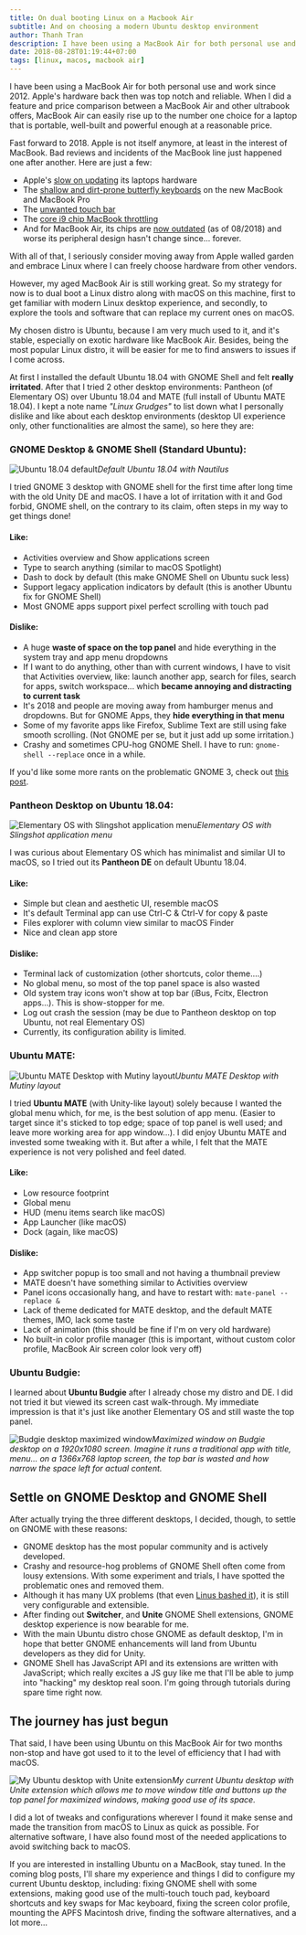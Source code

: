 ```yaml
---
title: On dual booting Linux on a Macbook Air
subtitle: And on choosing a modern Ubuntu desktop environment
author: Thanh Tran
description: I have been using a MacBook Air for both personal use and work since 2012. But in 2018, Apple is not itself anymore. I'm dual booting a Linux distro along with macOS on my MBA, to get familiar with modern Linux desktop experience, and to explore the tools and software that can replace my current ones on macOS.
date: 2018-08-28T01:19:44+07:00
tags: [linux, macos, macbook air]
---
```


I have been using a MacBook Air for both personal use and work since 2012. Apple's hardware back then was top notch and reliable. When I did a feature and price comparison between a MacBook Air and other ultrabook offers, MacBook Air can easily rise up to the number one choice for a laptop that is portable, well-built and powerful enough at a reasonable price.

Fast forward to 2018. Apple is not itself anymore, at least in the interest of MacBook. Bad reviews and incidents of the MacBook line just happened one after another. Here are just a few:

- Apple's [slow on updating](https://weblog.rogueamoeba.com/2018/06/14/on-the-sad-state-of-macintosh-hardware/) its laptops hardware
- The [shallow and dirt-prone butterfly keyboards](https://theoutline.com/post/2402/the-new-macbook-keyboard-is-ruining-my-life) on the new MacBook and MacBook Pro
- The [unwanted touch bar](https://www.reddit.com/r/mac/comments/5w3wpy/q_people_who_have_used_the_touch_bar_is_it_worth/)
- The [core i9 chip MacBook throttling](https://www.macrumors.com/2018/07/17/core-i9-chip-macbook-pro-throttling/)
- And for MacBook Air, its chips are [now outdated](https://buyersguide.macrumors.com/#MacBook_Air) (as of 08/2018) and worse its peripheral design hasn't change since... forever.

With all of that, I seriously consider moving away from Apple walled garden and embrace Linux where I can freely choose hardware from other vendors.

However, my aged MacBook Air is still working great. So my strategy for now is to dual boot a Linux distro along with macOS on this machine, first to get familiar with modern Linux desktop experience, and secondly, to explore the tools and software that can replace my current ones on macOS.

My chosen distro is Ubuntu, because I am very much used to it, and it's stable, especially on exotic hardware like MacBook Air. Besides, being the most popular Linux distro, it will be easier for me to find answers to issues if I come across.

At first I installed the default Ubuntu 18.04 with GNOME Shell and felt **really irritated**. After that I tried 2 other desktop environments: Pantheon (of Elementary OS) over Ubuntu 18.04 and MATE (full install of Ubuntu MATE 18.04). I kept a note name _"Linux Grudges"_ to list down what I personally dislike and like about each desktop environments (desktop UI experience only, other functionalities are almost the same), so here they are:

### GNOME Desktop & GNOME Shell (Standard Ubuntu):

![Ubuntu 18.04 default](/images/2018/ubuntu-1804-with-nautilus.jpg)_Default Ubuntu 18.04 with Nautilus_

I tried GNOME 3 desktop with GNOME shell for the first time after long time with the old Unity DE and macOS. I have a lot of irritation with it and God forbid, GNOME shell, on the contrary to its claim, often steps in my way to get things done!

#### Like:
- Activities overview and Show applications screen
- Type to search anything (similar to macOS Spotlight)
- Dash to dock by default (this make GNOME Shell on Ubuntu suck less)
- Support legacy application indicators by default (this is another Ubuntu fix for GNOME Shell)
- Most GNOME apps support pixel perfect scrolling with touch pad

#### Dislike:
- A huge **waste of space on the top panel** and hide everything in the system tray and app menu dropdowns
- If I want to do anything, other than with current windows, I have to visit that Activities overview, like: launch another app, search for files, search for apps, switch workspace... which **became annoying and distracting to current task**
- It's 2018 and people are moving away from hamburger menus and dropdowns. But for GNOME Apps, they **hide everything in that menu**
- Some of my favorite apps like Firefox, Sublime Text are still using fake smooth scrolling. (Not GNOME per se, but it just add up some irritation.)
- Crashy and sometimes CPU-hog GNOME Shell. I have to run: `gnome-shell --replace` once in a while.

If you'd like some more rants on the problematic GNOME 3, check out [this post](https://liam-on-linux.livejournal.com/52807.html).

### Pantheon Desktop on Ubuntu 18.04:

![Elementary OS with Slingshot application menu](/images/2018/elementary-os.jpg)_Elementary OS with Slingshot application menu_

I was curious about Elementary OS which has minimalist and similar UI to macOS, so I tried out its **Pantheon DE** on default Ubuntu 18.04.

#### Like:
- Simple but clean and aesthetic UI, resemble macOS
- It's default Terminal app can use Ctrl-C & Ctrl-V for copy & paste
- Files explorer with column view similar to macOS Finder
- Nice and clean app store

#### Dislike:
- Terminal lack of customization (other shortcuts, color theme....)
- No global menu, so most of the top panel space is also wasted
- Old system tray icons won't show at top bar (iBus, Fcitx, Electron apps...). This is show-stopper for me.
- Log out crash the session (may be due to Pantheon desktop on top Ubuntu, not real Elementary OS)
- Currently, its configuration ability is limited.

### Ubuntu MATE:

![Ubuntu MATE Desktop with Mutiny layout ](/images/2018/ubuntu-mate-mutiny.jpg)_Ubuntu MATE Desktop with Mutiny layout_

I tried **Ubuntu MATE** (with Unity-like layout) solely because I wanted the global menu which, for me, is the best solution of app menu. (Easier to target since it's sticked to top edge; space of top panel is well used; and leave more working area for app window...). I did enjoy Ubuntu MATE and invested some tweaking with it. But after a while, I felt that the MATE experience is not very polished and feel dated.

#### Like:
- Low resource footprint
- Global menu
- HUD (menu items search like macOS)
- App Launcher (like macOS)
- Dock (again, like macOS)

#### Dislike:
- App switcher popup is too small and not having a thumbnail preview
- MATE doesn't have something similar to Activities overview
- Panel icons occasionally hang, and have to restart with: `mate-panel --replace &`
- Lack of theme dedicated for MATE desktop, and the default MATE themes, IMO, lack some taste
- Lack of animation (this should be fine if I'm on very old hardware)
- No built-in color profile manager (this is important, without custom color profile, MacBook Air screen color look very off)

### Ubuntu Budgie:

I learned about **Ubuntu Budgie** after I already chose my distro and DE. I did not tried it but viewed its screen cast walk-through. My immediate impression is that it's just like another Elementary OS and still waste the top panel.

![Budgie desktop maximized window](/images/2018/budgie-maximized.png)_Maximized window on Budgie desktop on a 1920x1080 screen. Imagine it runs a traditional app with title, menu... on a 1366x768 laptop screen, the top bar is wasted and how narrow the space left for actual content._

## Settle on GNOME Desktop and GNOME Shell

After actually trying the three different desktops, I decided, though, to settle on GNOME with these reasons:

- GNOME desktop has the most popular community and is actively developed.
- Crashy and resource-hog problems of GNOME Shell often come from lousy extensions. With some experiment and trials, I have spotted the problematic ones and removed them.
- Although it has many UX problems (that even [Linus bashed it](https://www.zdnet.com/article/linus-torvalds-finds-gnome-3-4-to-be-a-total-user-experience-design-failure/)), it is still very configurable and extensible.
- After finding out **Switcher**, and **Unite** GNOME Shell extensions, GNOME desktop experience is now bearable for me.
- With the main Ubuntu distro chose GNOME as default desktop, I'm in hope that better GNOME enhancements will land from Ubuntu developers as they did for Unity.
- GNOME Shell has JavaScript API and its extensions are written with JavaScript; which really excites a JS guy like me that I'll be able to jump into "hacking" my desktop real soon. I'm going through tutorials during spare time right now.

## The journey has just begun

That said, I have been using Ubuntu on this MacBook Air for two months non-stop and have got used to it to the level of efficiency that I had with macOS.

![My Ubuntu desktop with Unite extension](/images/2018/ubuntu-1804-unite.jpg)_My current Ubuntu desktop with Unite extension which allows me to move window title and buttons up the top panel for maximized windows, making good use of its space._

I did a lot of tweaks and configurations wherever I found it make sense and made the transition from macOS to Linux as quick as possible. For alternative software, I have also found most of the needed applications to avoid switching back to macOS.

If you are interested in installing Ubuntu on a MacBook, stay tuned. In the coming blog posts, I'll share my experience and things I did to configure my current Ubuntu desktop, including: fixing GNOME shell with some extensions, making good use of the multi-touch touch pad, keyboard shortcuts and key swaps for Mac keyboard, fixing the screen color profile, mounting the APFS Macintosh drive, finding the software alternatives, and a lot more...
